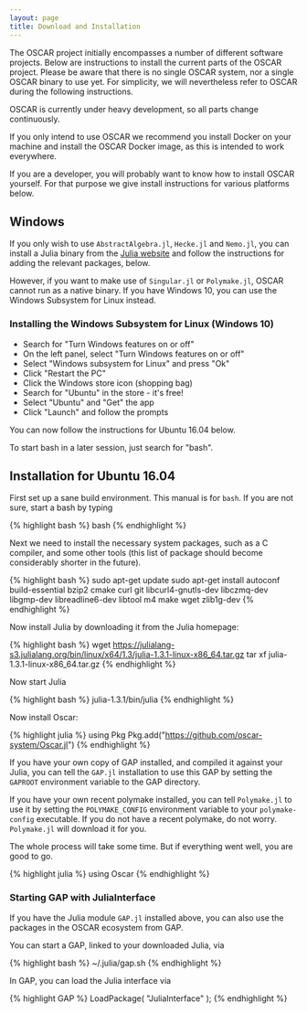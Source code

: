```yaml
---
layout: page
title: Download and Installation
---
```


The OSCAR project initially encompasses a number of different software projects. 
Below are instructions to install the current parts of the OSCAR project.
Please be aware that there is no single OSCAR system, nor a single OSCAR binary
to use yet. For simplicity, we will nevertheless refer to OSCAR during the following
instructions.

OSCAR is currently under heavy development, so all parts
change continuously.

If you only intend to use OSCAR we recommend you install Docker on your machine and
install the OSCAR Docker image, as this is intended to work everywhere.

If you are a developer, you will probably want to know how to install OSCAR yourself.
For that purpose we give install instructions for various platforms below.

## Windows

If you only wish to use `AbstractAlgebra.jl`, `Hecke.jl` and `Nemo.jl`, you can install a
Julia binary from the [Julia website](https://julialang.org) and follow the instructions
for adding the relevant packages, below.

However, if you want to make use of `Singular.jl` or `Polymake.jl`, OSCAR cannot run as a
native binary. If you have Windows 10, you can use the Windows Subsystem for Linux
instead.

### Installing the Windows Subsystem for Linux (Windows 10)

  * Search for "Turn Windows features on or off"
  * On the left panel, select "Turn Windows features on or off"
  * Select "Windows subsystem for Linux" and press "Ok"
  * Click "Restart the PC"
  * Click the Windows store icon (shopping bag)
  * Search for "Ubuntu" in the store - it's free!
  * Select "Ubuntu" and "Get" the app
  * Click "Launch" and follow the prompts

You can now follow the instructions for Ubuntu 16.04 below.

To start bash in a later session, just search for "bash".

## Installation for Ubuntu 16.04

First set up a sane build environment. This manual is for `bash`. If you are not sure, start a bash by typing

{% highlight bash %}
bash
{% endhighlight %}

Next we need to install the necessary system packages, such as a C compiler,
and some other tools (this list of package should become considerably shorter
in the future).

{% highlight bash %}
sudo apt-get update
sudo apt-get install autoconf build-essential bzip2 cmake curl git libcurl4-gnutls-dev libczmq-dev libgmp-dev libreadline6-dev libtool m4 make wget zlib1g-dev
{% endhighlight %}

Now install Julia by downloading it from the Julia homepage:

{% highlight bash %}
wget https://julialang-s3.julialang.org/bin/linux/x64/1.3/julia-1.3.1-linux-x86_64.tar.gz
tar xf julia-1.3.1-linux-x86_64.tar.gz
{% endhighlight %}

Now start Julia

{% highlight bash %}
julia-1.3.1/bin/julia
{% endhighlight %}

Now install Oscar:

{% highlight julia %}
using Pkg
Pkg.add("https://github.com/oscar-system/Oscar.jl")
{% endhighlight %}

If you have your own copy of GAP installed, and compiled it against your Julia,
you can tell the `GAP.jl` installation to use this GAP by setting the `GAPROOT`
environment variable to the GAP directory.

If you have your own recent polymake installed, you can tell `Polymake.jl` to use it by setting the
`POLYMAKE_CONFIG` environment variable to your `polymake-config` executable. If you do not
have a recent polymake, do not worry. `Polymake.jl` will download it for you.

The whole process will take some time. But if everything went well, you are
good to go.

{% highlight julia %}
using Oscar
{% endhighlight %}

### Starting GAP with JuliaInterface

If you have the Julia module `GAP.jl` installed above, you can also use the packages in the OSCAR ecosystem from GAP.

You can start a GAP, linked to your downloaded Julia, via

{% highlight bash %}
~/.julia/gap.sh
{% endhighlight %}

In GAP, you can load the Julia interface via

{% highlight GAP %}
LoadPackage( "JuliaInterface" );
{% endhighlight %}

